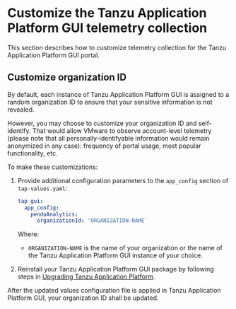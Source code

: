 # Customize the Tanzu Application Platform GUI telemetry collection

This section describes how to customize telemetry collection for the Tanzu Application Platform GUI portal.

## <a id="telemetry-customizing"></a> Customize organization ID

By default, each instance of Tanzu Application Platform GUI is assigned to a random organization ID to ensure that your sensitive information is not revealed. 

However, you may choose to customize your organization ID and self-identify. That would allow VMware to observe account-level telemetry (please note that all personally-identifyable information would remain anonymized in any case): frequency of portal usage, most popular functionality, etc. 

To make these customizations:

1. Provide additional configuration parameters to the `app_config` section of `tap-values.yaml`:

    ```yaml
    tap_gui:
      app_config:
        pendoAnalytics:
          organizationId: 'ORGANIZATION-NAME`
    ```

    Where:
    - `ORGANIZATION-NAME` is the name of your organization or the name of the Tanzu Application Platform GUI instance of your choice.

2. Reinstall your Tanzu Application Platform GUI package by following steps in
[Upgrading Tanzu Application Platform](../../upgrading.hbs.md).

After the updated values configuration file is applied in Tanzu Application Platform GUI, your organization ID shall be updated.
